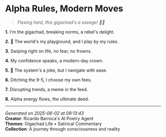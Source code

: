 # Alpha Rules, Modern Moves

> *Flexing hard, this gigachad's a savage! 💪🤣*

**1.** I'm the gigachad, breaking norms, a rebel's delight.


**2.** 💪 The world's my playground, and I play by my rules.


**3.** Swiping right on life, no fear, no frowns.


**4.** My confidence speaks, a modern-day crown.


**5.** 🤝 The system's a joke, but I navigate with ease.


**6.** Ditching the 9-5, I choose my own fees.


**7.** Disrupting trends, a meme in the feed.


**8.** Alpha energy flows, the ultimate deed.



---

*Generated on 2025-06-02 at 09:13:43*  
**Creator**: Ricardo Barroca's AI Poetry Agent  
**Themes**: Gigachad Life • Satirical Commentary  
**Collection**: A journey through consciousness and reality